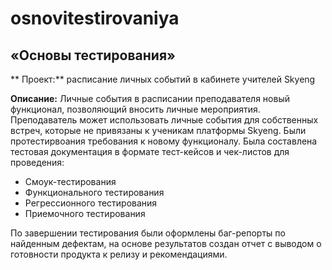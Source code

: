 # osnovitestirovaniya
## «Основы тестирования»
** Проект:**
расписание личных событий в кабинете учителей Skyeng

**Описание:**
Личные события в расписании преподавателя новый функционал, позволяющий вносить личные мероприятия. Преподаватель может использовать личные события для собственных встреч, которые не привязаны к ученикам платформы Skyeng. 
Были протестирвоания требования к новому функционалу. Была составлена тестовая документация в формате тест-кейсов и чек-листов для проведения:
- Смоук-тестирования
- Функционального тестирования
- Регрессионного тестирования
- Приемочного тестирования

По завершении тестирования были оформлены баг-репорты по найденным дефектам, на основе результатов создан отчет с выводом о готовности продукта к релизу и рекомендациями.
